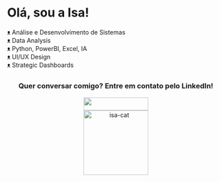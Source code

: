 <div>
  <h1> Olá, sou a Isa! </h1>
</div>

<div>
  <a> ᴥ Análise e Desenvolvimento de Sistemas </a> <br>
  <a> ᴥ Data Analysis </a> <br>
  <a> ᴥ Python, PowerBI, Excel, IA </a> <br>
  <a> ᴥ UI/UX Design </a> <br>
  <a> ᴥ Strategic Dashboards </a> <br>
</div> 

  ##

<div align="center">
  <h3> Quer conversar comigo? Entre em contato pelo LinkedIn! </h3>
  <a href="https://www.linkedin.com/in/isabela-marques15/" target="_blank"><img src="https://img.shields.io/badge/-LinkedIn-%230077B5?style=for-the-badge&logo=linkedin&logoColor=white" target="_blank" height="30" width="150"></a><br>
  <img alt="isa-cat" height="150" width="150" src="https://64.media.tumblr.com/f2a1f4867378553dfd621288a6e30ad0/tumblr_mn0z8mqSS71rnrc3go1_400.gif"><br>
</div>
